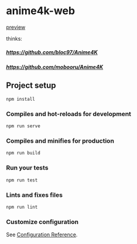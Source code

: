 # anime4k-web

[preview](https://git-user-cherryblossom.github.io/anime4k-web/)

thinks:
##### https://github.com/bloc97/Anime4K
##### https://github.com/mobooru/Anime4K

## Project setup
```
npm install
```

### Compiles and hot-reloads for development
```
npm run serve
```

### Compiles and minifies for production
```
npm run build
```

### Run your tests
```
npm run test
```

### Lints and fixes files
```
npm run lint
```

### Customize configuration
See [Configuration Reference](https://cli.vuejs.org/config/).

